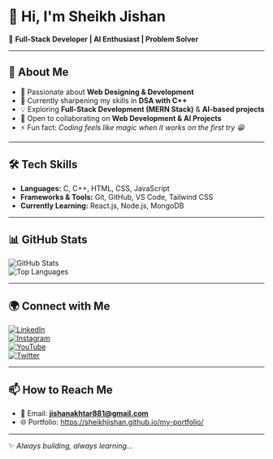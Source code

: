 # 👋 Hi, I'm Sheikh Jishan  

🚀 **Full-Stack Developer | AI Enthusiast | Problem Solver**  

---

## 🌟 About Me  
- 👀 Passionate about **Web Designing & Development**  
- 🌱 Currently sharpening my skills in **DSA with C++**  
- 💡 Exploring **Full-Stack Development (MERN Stack)** & **AI-based projects**  
- 💞️ Open to collaborating on **Web Development & AI Projects**  
- ⚡ Fun fact: *Coding feels like magic when it works on the first try 😁*  

---

## 🛠 Tech Skills  
- **Languages:** C, C++, HTML, CSS, JavaScript  
- **Frameworks & Tools:** Git, GitHub, VS Code, Tailwind CSS  
- **Currently Learning:** React.js, Node.js, MongoDB  

---

## 📊 GitHub Stats  
![GitHub Stats](https://github-readme-stats.vercel.app/api?username=sheikhjishan&show_icons=true&theme=tokyonight)  
![Top Languages](https://github-readme-stats.vercel.app/api/top-langs/?username=sheikhjishan&layout=compact&theme=tokyonight)  

---

## 🌍 Connect with Me  
[![LinkedIn](https://img.shields.io/badge/LinkedIn-%230A66C2.svg?&style=for-the-badge&logo=linkedin&logoColor=white)](https://linkedin.com/in/sheikhjishan)  
[![Instagram](https://img.shields.io/badge/Instagram-%23E4405F.svg?&style=for-the-badge&logo=instagram&logoColor=white)](https://instagram.com/builtbyjishan/?hl=en)  
[![YouTube](https://img.shields.io/badge/YouTube-%23FF0000.svg?&style=for-the-badge&logo=youtube&logoColor=white)](https://youtube.com/your-channel)  
[![Twitter](https://img.shields.io/badge/Twitter-%231DA1F2.svg?&style=for-the-badge&logo=twitter&logoColor=white)](https://x.com/_sheikhjishan_)  

---

## 📫 How to Reach Me  
- 💼 Email: **jishanakhtar881@gmail.com**  
- 🌐 Portfolio: https://sheikhjishan.github.io/my-portfolio/  

---
✨ *Always building, always learning…*  
